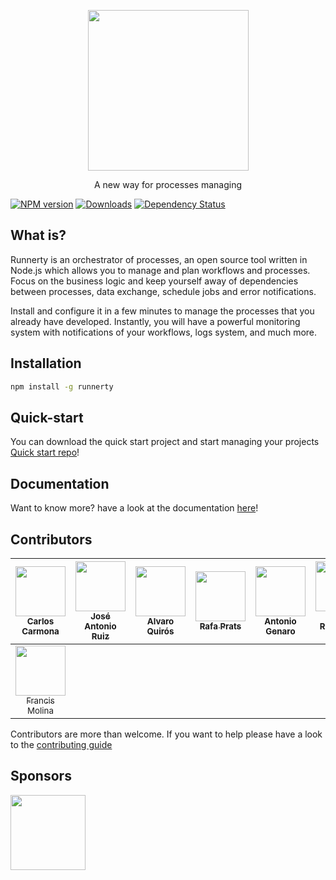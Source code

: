 <p align="center">
  <a href="http://runnerty.io">
    <img height="257" src="http://coderty.com/img/runnerty.png">
  </a>
  <p align="center">A new way for processes managing</p>
</p>

[![NPM version][npm-image]][npm-url] [![Downloads][downloads-image]][npm-url] [![Dependency Status][david-badge]][david-badge-url]

## What is?
Runnerty is an orchestrator of processes, an open source tool written in Node.js which allows you to manage and plan workflows and processes. Focus on the business logic and keep yourself away of dependencies between processes, data exchange, schedule jobs and error notifications.

Install and configure it in a few minutes to manage the processes that you already have developed. Instantly, you will have a powerful monitoring system with notifications of your workflows, logs system, and much more.

## Installation
```bash
npm install -g runnerty
```

## Quick-start 
You can download the quick start project and start managing your projects
[Quick start repo](https://github.com/runnerty/runnerty-quick-start)!

[downloads-image]: https://img.shields.io/npm/dm/runnerty.svg
[npm-url]: https://www.npmjs.com/package/runnerty
[npm-image]: https://img.shields.io/npm/v/runnerty.svg
[david-badge]: https://david-dm.org/coderty/runnerty.svg
[david-badge-url]: https://david-dm.org/coderty/runnerty

## Documentation
 
 Want to know more? have a look at the documentation [here](http://docs.runnerty.io)!

## Contributors

<!-- ALL-CONTRIBUTORS-LIST:START - Do not remove or modify this section -->
| [<img src="https://avatars0.githubusercontent.com/u/2606030?v=4" width="80px;"/><br /><sub>Carlos Carmona</sub>](https://github.com/CarlosCarmona)<br /> | [<img src="https://avatars3.githubusercontent.com/u/20872950?v=4" width="80px;"/><br /><sub>José Antonio Ruiz</sub>](https://github.com/Jhonsensf)<br /> | [<img src="https://avatars2.githubusercontent.com/u/234613?v=4" width="80px;"/><br /><sub>Alvaro Quirós</sub>](http://coderty.com)<br /> | [<img src="https://avatars1.githubusercontent.com/u/62855?v=4" width="80px;"/><br /><sub>Rafa Prats</sub>](https://github.com/raprav)<br /> | [<img src="https://avatars3.githubusercontent.com/u/15797756?v=4" width="80px;"/><br /><sub>Antonio Genaro</sub>](https://github.com/antoniogenaro)<br /> | [<img src="https://avatars3.githubusercontent.com/u/545420?v=4" width="80px;"/><br /><sub>David Rodríguez López</sub>](http://www.baldboy.es)<br /> | [<img src="https://avatars2.githubusercontent.com/u/20567140?v=4" width="80px;"/><br /><sub>Alberto Gómez</sub>](http://albertogomez.es)<br /> |
| :---: | :---: | :---: | :---: | :---: | :---: | :---: |
| [<img src="https://avatars0.githubusercontent.com/u/18547138?v=4" width="80px;"/><br /><sub>Francis Molina</sub>](http://www.coderty.com)<br /> |
<!-- ALL-CONTRIBUTORS-LIST:END -->

Contributors are more than welcome. If you want to help please have a look to the [contributing guide](https://github.com/Coderty/runnerty/blob/master/CONTRIBUTING.md)

## Sponsors
<p>
  <a href="http://coderty.com">
    <img height="120" src="http://www.coderty.com/img/codertysvg.svg">
  </a>
</p>


